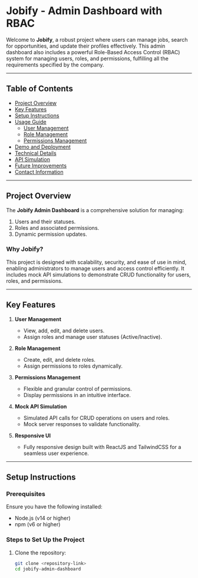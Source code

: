 # Jobify - Admin Dashboard with RBAC

Welcome to **Jobify**, a robust project where users can manage jobs, search for opportunities, and update their profiles effectively. This admin dashboard also includes a powerful Role-Based Access Control (RBAC) system for managing users, roles, and permissions, fulfilling all the requirements specified by the company.

---

## Table of Contents

- [Project Overview](#project-overview)
- [Key Features](#key-features)
- [Setup Instructions](#setup-instructions)
- [Usage Guide](#usage-guide)
  - [User Management](#user-management)
  - [Role Management](#role-management)
  - [Permissions Management](#permissions-management)
- [Demo and Deployment](#demo-and-deployment)
- [Technical Details](#technical-details)
- [API Simulation](#api-simulation)
- [Future Improvements](#future-improvements)
- [Contact Information](#contact-information)

---

## Project Overview

The **Jobify Admin Dashboard** is a comprehensive solution for managing:
1. Users and their statuses.
2. Roles and associated permissions.
3. Dynamic permission updates.

### Why Jobify?
This project is designed with scalability, security, and ease of use in mind, enabling administrators to manage users and access control efficiently. It includes mock API simulations to demonstrate CRUD functionality for users, roles, and permissions.

---

## Key Features

1. **User Management**
   - View, add, edit, and delete users.
   - Assign roles and manage user statuses (Active/Inactive).

2. **Role Management**
   - Create, edit, and delete roles.
   - Assign permissions to roles dynamically.

3. **Permissions Management**
   - Flexible and granular control of permissions.
   - Display permissions in an intuitive interface.

4. **Mock API Simulation**
   - Simulated API calls for CRUD operations on users and roles.
   - Mock server responses to validate functionality.

5. **Responsive UI**
   - Fully responsive design built with ReactJS and TailwindCSS for a seamless user experience.

---

## Setup Instructions

### Prerequisites
Ensure you have the following installed:
- Node.js (v14 or higher)
- npm (v6 or higher)

### Steps to Set Up the Project
1. Clone the repository:
   ```bash
   git clone <repository-link>
   cd jobify-admin-dashboard
